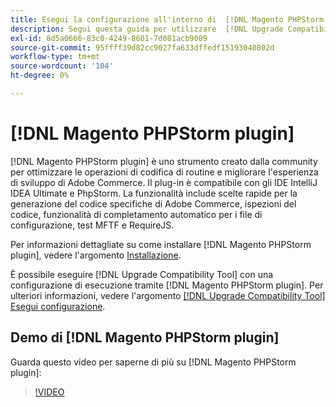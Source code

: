 ```yaml
---
title: Esegui la configurazione all'interno di  [!DNL Magento PHPStorm plugin]
description: Segui questa guida per utilizzare  [!DNL Upgrade Compatibility Tool] all'interno di [!DNL Magento PHPStorm plugin].
exl-id: 8d5a0666-83c0-4249-8601-7d081acb9009
source-git-commit: 95ffff39d82cc9027fa633dffedf15193040802d
workflow-type: tm+mt
source-wordcount: '104'
ht-degree: 0%

---
```


# [!DNL Magento PHPStorm plugin]

[!DNL Magento PHPStorm plugin] è uno strumento creato dalla community per ottimizzare le operazioni di codifica di routine e migliorare l&#39;esperienza di sviluppo di Adobe Commerce. Il plug-in è compatibile con gli IDE IntelliJ IDEA Ultimate e PhpStorm. La funzionalità include scelte rapide per la generazione del codice specifiche di Adobe Commerce, ispezioni del codice, funzionalità di completamento automatico per i file di configurazione, test MFTF e RequireJS.

Per informazioni dettagliate su come installare [!DNL Magento PHPStorm plugin], vedere l&#39;argomento [Installazione](https://developer.adobe.com/commerce/php/best-practices/phpstorm/install/).

È possibile eseguire [!DNL Upgrade Compatibility Tool] con una configurazione di esecuzione tramite [!DNL Magento PHPStorm plugin]. Per ulteriori informazioni, vedere l&#39;argomento [[!DNL Upgrade Compatibility Tool] Esegui configurazione](https://developer.adobe.com/commerce/php/best-practices/phpstorm/run-configuration/).

## Demo di [!DNL Magento PHPStorm plugin]

Guarda questo video per saperne di più su [!DNL Magento PHPStorm plugin]:

>[!VIDEO](https://video.tv.adobe.com/v/344406?quality=12&captions=ita)

